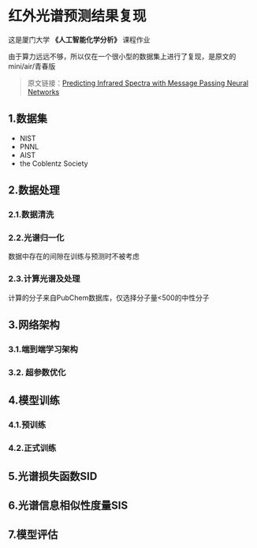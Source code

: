 # 红外光谱预测结果复现

这是厦门大学 **《人工智能化学分析》** 课程作业

由于算力远远不够，所以仅在一个很小型的数据集上进行了复现，是原文的mini/air/青春版

> 原文链接：[Predicting Infrared Spectra with Message Passing Neural Networks](https://pubs.acs.org/doi/10.1021/acs.jcim.1c00055)

## 1.数据集
- NIST
- PNNL
- AIST
- the Coblentz Society

## 2.数据处理
### 2.1.数据清洗
### 2.2.光谱归一化
数据中存在的间隙在训练与预测时不被考虑
### 2.3.计算光谱及处理
计算的分子来自PubChem数据库，仅选择分子量<500的中性分子

## 3.网络架构
### 3.1.端到端学习架构
### 3.2. 超参数优化

## 4.模型训练
### 4.1.预训练
### 4.2.正式训练

## 5.光谱损失函数SID

## 6.光谱信息相似性度量SIS

## 7.模型评估
